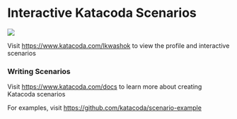 # Interactive Katacoda Scenarios

[![](http://shields.katacoda.com/katacoda/lkwashok/count.svg)](https://www.katacoda.com/lkwashok "Get your profile on Katacoda.com")

Visit https://www.katacoda.com/lkwashok to view the profile and interactive scenarios

### Writing Scenarios
Visit https://www.katacoda.com/docs to learn more about creating Katacoda scenarios

For examples, visit https://github.com/katacoda/scenario-example
